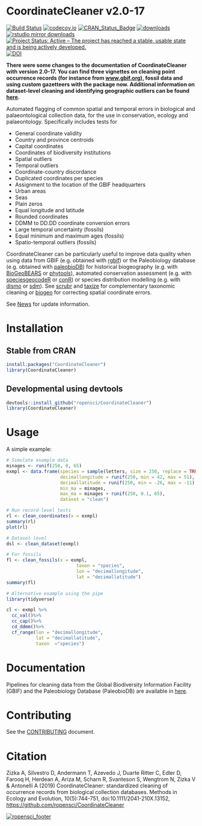 # CoordinateCleaner v2.0-17
[![Build Status](https://travis-ci.org/ropensci/CoordinateCleaner.svg?branch=master)](https://travis-ci.org/ropensci/CoordinateCleaner)
[![codecov.io](https://codecov.io/github/ropensci/coordinatecleaner/graphs/badge.svg?branch=master)](https://codecov.io/github/ropensci/CoordinateCleaner)
[![CRAN_Status_Badge](https://www.r-pkg.org/badges/version/CoordinateCleaner)](https://cranlogs.r-pkg.org:443/badges/CoordinateCleaner)
[![downloads](https://cranlogs.r-pkg.org/badges/grand-total/CoordinateCleaner)](https://cranlogs.r-pkg.org:443/badges/grand-total/CoordinateCleaner)
[![rstudio mirror downloads](https://cranlogs.r-pkg.org/badges/CoordinateCleaner)](https://cranlogs.r-pkg.org:443/badges/CoordinateCleaner)
[![Project Status: Active – The project has reached a stable, usable state and is being actively developed.](https://www.repostatus.org/badges/latest/active.svg)](https://www.repostatus.org/#active)
[![DOI](https://zenodo.org/badge/DOI/10.5281/zenodo.2539408.svg)](https://doi.org/10.5281/zenodo.2539408)

**There were some changes to the documentation of CoordinateCleaner with version 2.0-17. You can find three vignettes on cleaning point occurrence records (for instance from www.gbif.org), fossil data and using custom gazetteers with the package now. Additional information on dataset-level cleaning and identifying geographic outliers can be found [here](https://besjournals.onlinelibrary.wiley.com/doi/full/10.1111/2041-210X.13152).**

Automated flagging of common spatial and temporal errors in biological and palaeontological collection data, for the use in conservation, ecology and palaeontology. Specifically includes tests for

* General coordinate validity
* Country and province centroids
* Capital coordinates
* Coordinates of biodiversity institutions
* Spatial outliers
* Temporal outliers
* Coordinate-country discordance
* Duplicated coordinates per species
* Assignment to the location of the GBIF headquarters
* Urban areas
* Seas
* Plain zeros
* Equal longitude and latitude
* Rounded coordinates
* DDMM to DD.DD coordinate conversion errors
* Large temporal uncertainty (fossils)
* Equal minimum and maximum ages (fossils)
* Spatio-temporal outliers (fossils)

CoordinateCleaner can be particularly useful to improve data quality when using data from GBIF (e.g. obtained with [rgbif]( https://github.com/ropensci/rgbif)) or the Paleobiology database (e.g. obtained with [paleobioDB](https://github.com/ropensci/paleobioDB)) for historical biogeography (e.g. with [BioGeoBEARS](https://CRAN.R-project.org/package=BioGeoBEARS) or [phytools](https://CRAN.R-project.org/package=phytools)), automated conservation assessment (e.g. with [speciesgeocodeR](https://github.com/azizka/speciesgeocodeR/wiki) or [conR](https://CRAN.R-project.org/package=ConR)) or species distribution modelling (e.g. with [dismo](https://CRAN.R-project.org/package=dismo) or [sdm](https://CRAN.R-project.org/package=sdm)). See [scrubr](https://github.com/ropensci/scrubr) and [taxize](https://github.com/ropensci/taxize) for complementary taxonomic cleaning or [biogeo](https://github.com/cran/biogeo) for correcting spatial coordinate errors.

See [News](https://github.com/ropensci/CoordinateCleaner/blob/master/NEWS.md) for update information.

# Installation
## Stable from CRAN

```r
install.packages("CoordinateCleaner")
library(CoordinateCleaner)
```

## Developmental using devtools
```r
devtools::install_github("ropensci/CoordinateCleaner")
library(CoordinateCleaner)
```

# Usage
A simple example:

```r
# Simulate example data
minages <- runif(250, 0, 65)
exmpl <- data.frame(species = sample(letters, size = 250, replace = TRUE),
                    decimallongitude = runif(250, min = 42, max = 51),
                    decimallatitude = runif(250, min = -26, max = -11),
                    min_ma = minages,
                    max_ma = minages + runif(250, 0.1, 65),
                    dataset = "clean")

# Run record-level tests
rl <- clean_coordinates(x = exmpl)
summary(rl)
plot(rl)

# Dataset level 
dsl <- clean_dataset(exmpl)

# For fossils
fl <- clean_fossils(x = exmpl,
                          taxon = "species",
                          lon = "decimallongitude", 
                          lat = "decimallatitude")
summary(fl)

# Alternative example using the pipe
library(tidyverse)

cl <- exmpl %>%
  cc_val()%>%
  cc_cap()%>%
  cd_ddmm()%>%
  cf_range(lon = "decimallongitude", 
           lat = "decimallatitude", 
           taxon  ="species")
```

# Documentation
Pipelines for cleaning data from the Global Biodiversity Information Facility (GBIF) and the Paleobiology Database (PaleobioDB) are available in [here](https://ropensci.github.io/CoordinateCleaner/articles/).


# Contributing
See the [CONTRIBUTING](https://github.com/ropensci/CoordinateCleaner/blob/master/CONTRIBUTING.md) document.

# Citation
Zizka A, Silvestro D, Andermann T, Azevedo J, Duarte Ritter C, Edler D, Farooq H, Herdean A, Ariza M, Scharn R, Svanteson S, Wengtrom N, Zizka V & Antonelli A (2019) CoordinateCleaner: standardized cleaning of occurrence records from biological collection databases. Methods in Ecology and Evolution, 10(5):744-751, doi:10.1111/2041-210X.13152, https://github.com/ropensci/CoordinateCleaner

[![ropensci_footer](https://ropensci.org/public_images/ropensci_footer.png)](https://ropensci.org)

